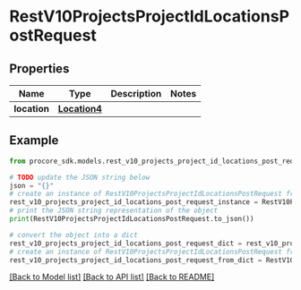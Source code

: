 # RestV10ProjectsProjectIdLocationsPostRequest


## Properties

Name | Type | Description | Notes
------------ | ------------- | ------------- | -------------
**location** | [**Location4**](Location4.md) |  | 

## Example

```python
from procore_sdk.models.rest_v10_projects_project_id_locations_post_request import RestV10ProjectsProjectIdLocationsPostRequest

# TODO update the JSON string below
json = "{}"
# create an instance of RestV10ProjectsProjectIdLocationsPostRequest from a JSON string
rest_v10_projects_project_id_locations_post_request_instance = RestV10ProjectsProjectIdLocationsPostRequest.from_json(json)
# print the JSON string representation of the object
print(RestV10ProjectsProjectIdLocationsPostRequest.to_json())

# convert the object into a dict
rest_v10_projects_project_id_locations_post_request_dict = rest_v10_projects_project_id_locations_post_request_instance.to_dict()
# create an instance of RestV10ProjectsProjectIdLocationsPostRequest from a dict
rest_v10_projects_project_id_locations_post_request_from_dict = RestV10ProjectsProjectIdLocationsPostRequest.from_dict(rest_v10_projects_project_id_locations_post_request_dict)
```
[[Back to Model list]](../README.md#documentation-for-models) [[Back to API list]](../README.md#documentation-for-api-endpoints) [[Back to README]](../README.md)


